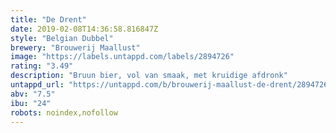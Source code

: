```yaml
---
title: "De Drent"
date: 2019-02-08T14:36:58.816847Z
style: "Belgian Dubbel"
brewery: "Brouwerij Maallust"
image: "https://labels.untappd.com/labels/2894726"
rating: "3.49"
description: "Bruun bier, vol van smaak, met kruidige afdronk"
untappd_url: "https://untappd.com/b/brouwerij-maallust-de-drent/2894726"
abv: "7.5"
ibu: "24"
robots: noindex,nofollow
---
```

